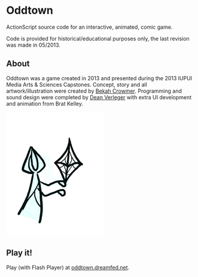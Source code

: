 # Oddtown

ActionScript source code for an interactive, animated, comic game.

Code is provided for historical/educational purposes only, the last revision was made in 05/2013.

## About

Oddtown was a game created in 2013 and presented during the 2013 IUPUI Media Arts & Sciences Capstones. Concept, story and all artwork/illustration were created by [Bekah Crowmer](https://www.instagram.com/mushmuse/). Programming and sound design were completed by [Dean Verleger](https://github.com/deanbot) with extra UI development and animation from Brat Kelley.

![oddtown moon goddess](https://github.com/deanbot/oddtown/raw/master/oddtown-moon-goddess.png)

## Play it!

Play (with Flash Player) at [oddtown.dreamfed.net](http://oddtown.dreamfed.net).